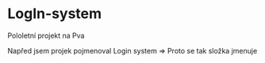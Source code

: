 # LogIn-system
Pololetní projekt na Pva

Napřed jsem projek pojmenoval Login system => Proto se tak složka jmenuje
